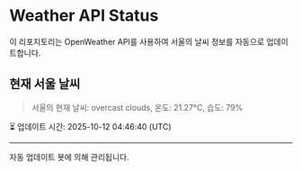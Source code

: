 
# Weather API Status

이 리포지토리는 OpenWeather API를 사용하여 서울의 날씨 정보를 자동으로 업데이트합니다.

## 현재 서울 날씨
> 서울의 현재 날씨: overcast clouds, 온도: 21.27°C, 습도: 79%

⏳ 업데이트 시간: 2025-10-12 04:46:40 (UTC)

---
자동 업데이트 봇에 의해 관리됩니다.
